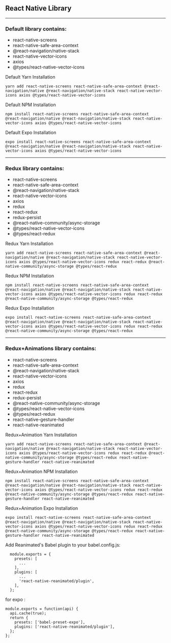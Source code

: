 ## React Native Library
---

### Default library contains:
- react-native-screens 
- react-native-safe-area-context
- @react-navigation/native-stack
- react-native-vector-icons
- axios
- @types/react-native-vector-icons

Default Yarn Installation
```
yarn add react-native-screens react-native-safe-area-context @react-navigation/native @react-navigation/native-stack react-native-vector-icons axios @types/react-native-vector-icons
```

Default NPM Installation
```
npm install react-native-screens react-native-safe-area-context @react-navigation/native @react-navigation/native-stack react-native-vector-icons axios @types/react-native-vector-icons
```

Default Expo Installation
```
expo install react-native-screens react-native-safe-area-context @react-navigation/native @react-navigation/native-stack react-native-vector-icons axios @types/react-native-vector-icons
```

---

### Redux library contains:
- react-native-screens 
- react-native-safe-area-context
- @react-navigation/native-stack
- react-native-vector-icons
- axios
- redux
- react-redux
- redux-persist
- @react-native-community/async-storage
- @types/react-native-vector-icons
- @types/react-redux

Redux Yarn Installation
```
yarn add react-native-screens react-native-safe-area-context @react-navigation/native @react-navigation/native-stack react-native-vector-icons axios @types/react-native-vector-icons redux react-redux @react-native-community/async-storage @types/react-redux
```

Redux NPM Installation
```
npm install react-native-screens react-native-safe-area-context @react-navigation/native @react-navigation/native-stack react-native-vector-icons axios @types/react-native-vector-icons redux react-redux @react-native-community/async-storage @types/react-redux
```

Redux Expo Installation
```
expo install react-native-screens react-native-safe-area-context @react-navigation/native @react-navigation/native-stack react-native-vector-icons axios @types/react-native-vector-icons redux react-redux @react-native-community/async-storage @types/react-redux
```

---

### Redux+Animations library contains:
- react-native-screens 
- react-native-safe-area-context
- @react-navigation/native-stack
- react-native-vector-icons
- axios
- redux
- react-redux
- redux-persist
- @react-native-community/async-storage
- @types/react-native-vector-icons
- @types/react-redux
- react-native-gesture-handler
- react-native-reanimated

Redux+Animation Yarn Installation
```
yarn add react-native-screens react-native-safe-area-context @react-navigation/native @react-navigation/native-stack react-native-vector-icons axios @types/react-native-vector-icons redux react-redux @react-native-community/async-storage @types/react-redux react-native-gesture-handler react-native-reanimated
```

Redux+Animation NPM Installation
```
npm install react-native-screens react-native-safe-area-context @react-navigation/native @react-navigation/native-stack react-native-vector-icons axios @types/react-native-vector-icons redux react-redux @react-native-community/async-storage @types/react-redux react-native-gesture-handler react-native-reanimated
```

Redux+Animation Expo Installation
```
expo install react-native-screens react-native-safe-area-context @react-navigation/native @react-navigation/native-stack react-native-vector-icons axios @types/react-native-vector-icons redux react-redux @react-native-community/async-storage @types/react-redux react-native-gesture-handler react-native-reanimated
```

Add Reanimated's Babel plugin to your babel.config.js:
```
  module.exports = {
    presets: [
      ...
    ],
    plugins: [
      ...
      'react-native-reanimated/plugin',
    ],
  };
```

for expo :
```
module.exports = function(api) {
  api.cache(true);
  return {
    presets: ['babel-preset-expo'],
    plugins: ['react-native-reanimated/plugin'],
  };
};
```

